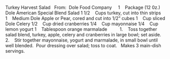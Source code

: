 Turkey Harvest Salad
 
From:  Dole Food Company
 
 
1    Package (12 0z.) Dole American Special Blend Salad
1 1/2    Cups turkey, cut into thin strips
1    Medium Dole Apple or Pear, cored and cut into 1/2” cubes 
1    Cup sliced Dole Celery
1/2    Cup dried cranberries
1/4    Cup mayonnaise
1/4    Cup lemon yogurt
1    Tablespoon orange marmalade
    
 
 
1.    Toss together salad blend, turkey, apple, celery and cranberries in large bowl; set aside.
2.    Stir together mayonnaise, yogurt and marmalade, in small bowl until well blended.  Pour dressing over salad; toss to coat.
 
Makes 3 main-dish servings.
